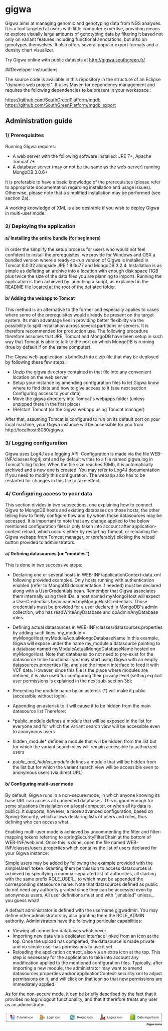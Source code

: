 # gigwa

Gigwa aims at managing genomic and genotyping data from NGS analyses. It is a tool targeted at users with little computer expertise, providing means to explore visually large amounts of genotyping data by filtering it based not only on variant features including functional annotations, but also on genotypes themselves. It also offers several popular export formats and a density chart visualizer.

Try Gigwa online with public datasets at http://gigwa.southgreen.fr/

##Developer instructions

The source code is available in this repository in the structure of an Eclipse "dynamic web project". It uses Maven for dependency management and requires the following dependencies to be present in your workspace :

https://github.com/SouthGreenPlatform/mgdb
https://github.com/SouthGreenPlatform/mgdb_export

## Administration guide
### 1/ Prerequisites
Running Gigwa requires:

-	A web server with the following software installed:  JRE 7+, Apache Tomcat 7+
-	A database server (may or not be the same as the web-server) running MongoDB 3.0.6+

It is preferable to have a basic knowledge of the prerequisites (please refer to appropriate documentation regarding installation and usage issues). Otherwise, please note that a simplified installation may be performed (see section 2a).

A working knowledge of XML is also desirable if you wish to deploy Gigwa in multi-user mode.

### 2/ Deploying the application

#### a/ Installing the entire bundle (for beginners)
In order the simplify the setup process for users who would not feel confident to install the prerequisites, we provide for Windows and OSX a bundled version where a ready-to-run version of Gigwa is installed in Tomcat 8.0.32 alongside JRE 1.8.0u77 and MongoDB 3.2.4. Installation is as simple as deflating an archive into a location with enough disk space (1GB plus twice the size of the data files you are planning to import). Running the application is then achieved by launching a script, as explained in the README file located at the root of the deflated folder.

#### b/ Adding the webapp to Tomcat

This method is an alternative to the former and especially applies to cases where some of the prerequisites would already be present on the target system. Its main advantage lies in providing better flexibility via the possibility to split installation across several partitions or servers. It is therefore recommended for production use. The following procedure therefore assumes that JRE, Tomcat and MongoDB have been setup in such way that Tomcat is able to talk to the port on which MongoDB is running (true by default if on the same computer).

The Gigwa web-application is bundled into a zip file that may be deployed by following these few steps:
-	Unzip the gigwa directory contained in that file into any convenient location on the web server
-	Setup your instance by amending configuration files to let Gigwa know where to find data and how to give access to it (see next section Configuring access to your data)
-	Move the gigwa directory into Tomcat's webapps folder (unless unzipped there in the first place)
-	(Re)start Tomcat (or the Gigwa webapp using Tomcat manager)

After that, assuming Tomcat is configured to run on its default port on your local machine, your Gigwa instance will be accessible for you from http://localhost:8080/gigwa.

### 3/ Logging configuration

Gigwa uses Log4J as a logging API. Configuration is made via the file WEB-INF/classes/log4j.xml and by default writes to a file named gigwa.log in Tomcat's log folder. When the file size reaches 10Mb, it is automatically archived and a new one is created. You may refer to Log4J documentation if you need to modify this configuration. The webapp also has to be restarted for changes in this file to take effect.

### 4/ Configuring access to your data

This section divides in two subsections, one explaining how to connect Gigwa to MongoDB hosts and existing databases on those hosts, the other telling how to finely configure how and by whom those datasources may be accessed. It is important to note that any change applied to the below mentioned configuration files is only taken into account after application-context reload, which occurs either by restarting Tomcat, or reloading the Gigwa webapp from Tomcat manager, or (preferably) clicking the reload button provided to administrators.

#### a/ Defining datasources (or "modules")

This is done in two successive steps:

-	Declaring one or several hosts in WEB-INF/applicationContext-data.xml following provided examples. Only hosts running with authentication enabled (refer to MongoDB documentation if needed) must be declared along with a UserCredentials bean. Remember that Gigwa associates them internally using their IDs: a host named myMongoHost will expect a UserCredentials bean named myMongoHostCredentials. Those credentials must be provided for a user declared in MongoDB's admin collection, who has readWriteAnyDatabase and dbAdminAnyDatabase roles.

-	Defining actual datasources in WEB-INF/classes/datasources.properties by adding such lines:
my_module = myMongoHost,myModuleActualMongoDatabaseName
In this example, Gigwa will expose under the name my_module a datasource pointing to a database named myModuleActualMongoDatabaseName hosted on myMongoHost. Note that databases do not need to pre-exist for the datasource to be functional: you may start using Gigwa with an empty datasources.properties file, and use the import interface to feed it with VCF data.
However, since this file is the place where modules are defined, it is also used for configuring their privacy level (setting explicit user permissions is explained in the next sub-section 3b): 
  -	Preceding the module name by an asterisk (*) will make it public (accessible without login)
  -	Appending an asterisk to it will cause it to be hidden from the main datasource list
Therefore: 
  - *public_module defines a module that will be exposed in the list for everyone and for which the variant search view will be accessible even to anonymous users
  - hidden_module* defines a module that will be hidden from the list but for which the variant search view will remain accessible to authorized users
  - *public_and_hidden_module* defines a module that will be hidden from the list but for which the variant search view will be accessible even to anonymous users (via direct URL)

#### b/ Configuring multi-user mode

By default, Gigwa runs in a non-secure mode, in which anyone knowing its base URL can access all connected databases. This is good enough for some situations (installation on a local computer, or when all its data is public). It supports, however, a more advanced configuration, based on Spring-Security, which allows declaring lists of users and roles, thus defining who can access what.

Enabling multi-user mode is achieved by uncommenting the filter and filter-mapping tokens referring to springSecurityFilterChain at the bottom of WEB-INF/web.xml. Once this is done, open the file named WEB-INF/classes/users.properties which contains the list of users declared for your Gigwa instance:

Simple users may be added by following the example provided with the simpleUser1 token. Granting them permission to access datasources is achieved by specifying a comma-separated list of authorities, all starting with the same prefix ROLE_USER_, to which must be appended the corresponding datasource name. Note that datasources defined as public do not need any authority granted since they can be accessed even by anonymous users. All user definitions must end with ",enabled" unless... you guess what!

A default administrator is defined with the username gigwadmin. You may define other administrators by also granting them the ROLE_ADMIN authority. Administrators have the following particular capabilities:
-	Viewing all connected databases whatsoever.
-	Importing new data via a dedicated interface linked from an icon at the top. Once the upload has completed, the datasource is made private and no simple user has permissions to use it yet.
-	Reloading the application context, also via an extra icon at the top. This step is necessary for the application to take into account any modification applied to the mentioned configuration files. Typically, after importing a new module, the administrator may want to amend datasources.properties and/or applicationContext-security.xml to adjust permissions on it, and will click on that icon so that new permissions are immediately applied.

As for the non-secure mode, it can be briefly described by the fact that it provides no login/logout functionality, and that it therefore treats any user as an administrator.

![Gigwa menu icons](/gigwa_icons.png "Gigwa menu icons")

